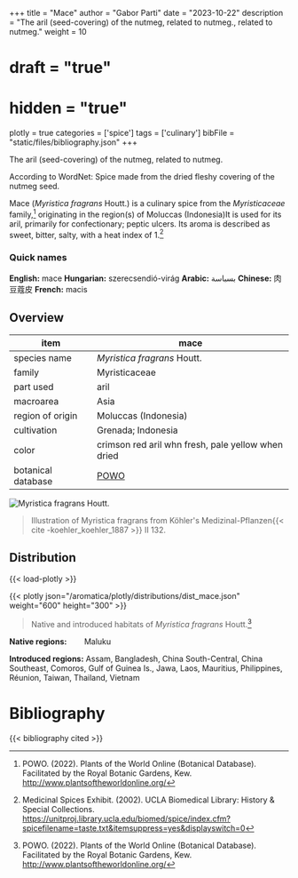 +++
title = "Mace"
author = "Gabor Parti"
date = "2023-10-22"
description = "The aril (seed-covering) of the nutmeg, related to nutmeg., related to nutmeg."
weight = 10
# draft = "true"
# hidden = "true"
plotly = true
categories = ['spice']
tags = ['culinary']
bibFile = "static/files/bibliography.json"
+++

The aril (seed-covering) of the nutmeg, related to nutmeg.

According to WordNet: Spice made from the dried fleshy covering of the nutmeg seed.

Mace (*Myristica fragrans* Houtt.) is a culinary spice from the *Myristicaceae* family,[^powo] originating in the region(s) of Moluccas (Indonesia)It is used for its aril, primarily for confectionary; peptic ulcers. Its aroma is described as sweet, bitter, salty, with a heat index of 1.[^ucla_medicinal_2002]

### Quick names

**English:** mace **Hungarian:** szerecsendió-virág **Arabic:** بسباسة **Chinese:** 肉豆蔻皮 **French:** macis

## Overview

|       item       |                        mace                       |
|------------------|---------------------------------------------------|
|   species name   |            *Myristica fragrans* Houtt.            |
|      family      |                   Myristicaceae                   |
|     part used    |                        aril                       |
|     macroarea    |                        Asia                       |
| region of origin |                Moluccas (Indonesia)               |
|    cultivation   |                 Grenada; Indonesia                |
|       color      | crimson red aril whn fresh, pale yellow when dried|
|botanical database|[POWO](https://powo.science.kew.org/taxon/586076-1)|

![*Myristica fragrans* Houtt.](/images/illustrations/mace.png?height=33vw "Illustration of Myristica fragrans from Köhler's Medizinal-Pflanzen")

>Illustration of Myristica fragrans from Köhler's Medizinal-Pflanzen{{< cite -koehler_koehler_1887 >}} II 132.

## Distribution

{{< load-plotly >}}

{{< plotly json="/aromatica/plotly/distributions/dist_mace.json" weight="600" height="300" >}}

>Native and introduced habitats of *Myristica fragrans* Houtt.[^powo]

**Native regions:** &nbsp; &nbsp; &nbsp; &nbsp;Maluku

**Introduced regions:** Assam, Bangladesh, China South-Central, China Southeast, Comoros, Gulf of Guinea Is., Jawa, Laos, Mauritius, Philippines, Réunion, Taiwan, Thailand, Vietnam

[^powo]: POWO. (2022). Plants of the World Online (Botanical Database). Facilitated by the Royal Botanic Gardens, Kew. http://www.plantsoftheworldonline.org/
[^ucla_medicinal_2002]: Medicinal Spices Exhibit. (2002). UCLA Biomedical Library: History & Special Collections. https://unitproj.library.ucla.edu/biomed/spice/index.cfm?spicefilename=taste.txt&itemsuppress=yes&displayswitch=0



# Bibliography

{{< bibliography cited >}}

